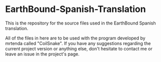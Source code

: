 # EarthBound-Spanish-Translation
This is the repository for the source files used in the EarthBound Spanish translation.

All of the files in here are to be used with the program developed by mrtenda called "CoilSnake".
If you have any suggestions regarding the current project version or anything else, don't hesitate to contact me or leave an issue in the project's page.
